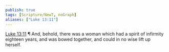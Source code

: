 ```yaml
---
publish: true
tags: [Scripture/NewT, noGraph]
aliases: ["Luke 13:11"]
---
```

[Luke 13:11](https://churchofjesuschrist.org/study/scriptures/nt/luke/13?lang=eng&id=p11#p11) ¶ And, behold, there was a woman which had a spirit of infirmity eighteen years, and was bowed together, and could in no wise lift up herself.
